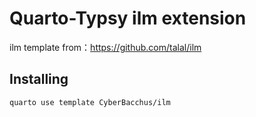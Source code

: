 # Quarto-Typsy ilm extension

ilm template from：https://github.com/talal/ilm

## Installing

```bash
quarto use template CyberBacchus/ilm
```

